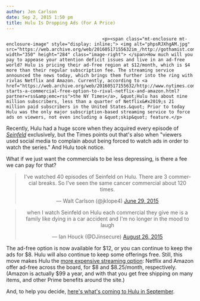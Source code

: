```yaml
---
author: Jen Carlson
date: Sep 2, 2015 1:50 pm
title: Hulu Is Dropping Ads (For A Price)
---
```


	
										<p><span class="mt-enclosure mt-enclosure-image" style="display: inline;"> <img alt="phpsRJXhgAM.jpg" src="https://web.archive.org/web/20160517155632im_/http://gothamist.com/attachments/arts_jen/phpsRJXhgAM.jpg" width="350" height="284" class="image-right"> </span>How much will you pay to appease your attention deficit issues and live in an ad-free world? Hulu is pricing their ad-free region at $12/month, which is $4 more than their regular subscription fee. The streaming service announced the news today, which brings them further into the ring with rivlas Netflix and Amazon. Currently, according to <a href="https://web.archive.org/web/20160517155632/http://www.nytimes.com/2015/09/03/business/media/hulu-starts-a-commercial-free-option-to-rival-netflix-and-amazon.html?partner=rss&amp;emc=rss">the NY Times</a>, &quot;Hulu has about nine million subscribers, less than a quarter of Netflix&#x2019;s 21 million paid subscribers in the United States.&quot; Prior to today Hulu was the only major subscription-based streaming service to force ads on viewers, not even including a &quot;skip&quot; feature.</p>

<p>Recently, Hulu had a huge score when they acquired every episode of <a href="https://web.archive.org/web/20160517155632/http://gothamist.com/2015/06/12/seinfeld_the_apartment.php"><em>Seinfeld</em></a> exclusively, but the Times points out that&apos;s also when &quot;viewers used social media to complain about being forced to watch ads in order to watch the series.&quot; And Hulu took notice. </p>

<p>What if we just want the commercials to be less depressing, is there a fee we can pay for that? </p>

<center><blockquote class="twitter-tweet" lang="en"><p lang="en" dir="ltr">I&apos;ve watched 40 episodes of Seinfeld on Hulu. There are 3 commercial breaks. So I&apos;ve seen the same cancer commercial about 120 times.</p>&#x2014; Walt Carlson (@jklope4) <a href="https://web.archive.org/web/20160517155632/https://twitter.com/jklope4/status/615404253109026816">June 29, 2015</a></blockquote>
<script async src="//web.archive.org/web/20160517155632js_/http://platform.twitter.com/widgets.js" charset="utf-8"></script></center>

<center><blockquote class="twitter-tweet" lang="en"><p lang="en" dir="ltr">when I watch Seinfeld on Hulu each commercial they give me is a family like dying in a car accident and I&apos;m no longer in the mood to laugh</p>&#x2014; Ian Houck (@DJinsecure) <a href="https://web.archive.org/web/20160517155632/https://twitter.com/DJinsecure/status/636527377242308608">August 26, 2015</a></blockquote>
<script async src="//web.archive.org/web/20160517155632js_/http://platform.twitter.com/widgets.js" charset="utf-8"></script></center>

<p>The ad-free option is now available for $12, or you can continue to keep the ads for $8. Hulu will also continue to keep some offerings free. Still, this move makes Hulu the <a href="https://web.archive.org/web/20160517155632/http://gothamist.com/2015/03/09/streaming_cost_cable.php">more expensive streaming option</a>: Netflix and Amazon offer ad-free across the board, for $8 and $8.25/month, respectively. (Amazon is actually $99 a year, and with that you get free shipping on many items, and other Prime benefits around the site.)</p>

<p>And, to help you decide, <a href="https://web.archive.org/web/20160517155632/http://laist.com/2015/09/01/heres_whats_new_to_netflix_other_st.php">here&apos;s what&apos;s coming to Hulu in September</a>.</p>					
										
									
				